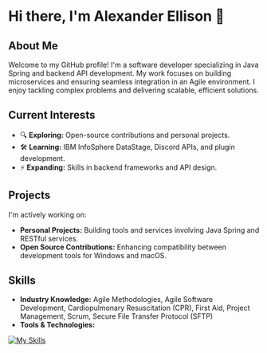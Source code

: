 # Hi there, I'm Alexander Ellison 👋

## About Me
Welcome to my GitHub profile! I'm a software developer specializing in Java Spring and backend API development. My work focuses on building microservices and ensuring seamless integration in an Agile environment. I enjoy tackling complex problems and delivering scalable, efficient solutions.

## Current Interests
- 🔍 **Exploring:** Open-source contributions and personal projects.
- 🛠 **Learning:** IBM InfoSphere DataStage, Discord APIs, and plugin development.
- ⚡ **Expanding:** Skills in backend frameworks and API design.

## Projects
I'm actively working on:
- **Personal Projects:** Building tools and services involving Java Spring and RESTful services.
- **Open Source Contributions:** Enhancing compatibility between development tools for Windows and macOS.

## Skills
- **Industry Knowledge:** Agile Methodologies, Agile Software Development, Cardiopulmonary Resuscitation (CPR), First Aid, Project Management, Scrum, Secure File Transfer Protocol (SFTP)
- **Tools & Technologies:**

[![My Skills](https://skillicons.dev/icons?i=azure,bash,bootstrap,c,cs,discord,dotnet,html,java,js,jenkins,kafka,maven,md,powershell,py,redhat,ruby,spring,sqlite,vue)](https://skillicons.dev)
